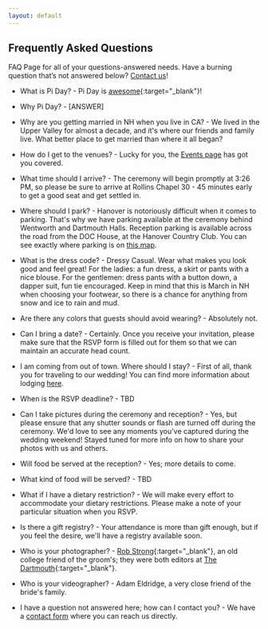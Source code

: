 ```yaml
---
layout: default
---
```


## Frequently Asked Questions ##

FAQ Page for all of your questions-answered needs. Have a burning question that’s not answered below? [Contact us](/about/contact.html)!


- What is Pi Day? - Pi Day is [awesome](http://en.wikipedia.org/wiki/Pi_Day){:target="_blank"}!

- Why Pi Day? - [ANSWER]

- Why are you getting married in NH when you live in CA? - We lived in the Upper Valley for almost a decade, and it's where our friends and family live. What better place to get married than where it all began?

- How do I get to the venues? - Lucky for you, the [Events page](/events/index.html#directions-and-parking) has got you covered.

- What time should I arrive? - The ceremony will begin promptly at 3:26 PM, so please be sure to arrive at Rollins Chapel 30 - 45 minutes early to get a good seat and get settled in.

- Where should I park? - Hanover is notoriously difficult when it comes to parking. That's why we have parking available at the ceremony behind Wentworth and Dartmouth Halls. Reception parking is available across the road from the DOC House, at the Hanover Country Club. You can see exactly where parking is on [this map](/events/directions.html).

- What is the dress code? - Dressy Casual. Wear what makes you look good and feel great! For the ladies: a fun dress, a skirt or pants with a nice blouse. For the gentlemen: dress pants with a button down, a dapper suit, fun tie encouraged. Keep in mind that this is March in NH when choosing your footwear, so there is a chance for anything from snow and ice to rain and mud.

- Are there any colors that guests should avoid wearing? - Absolutely not.

- Can I bring a date? - Certainly. Once you receive your invitation, please make sure that the RSVP form is filled out for them so that we can maintain an accurate head count.

- I am coming from out of town. Where should I stay? - First of all, thank you for traveling to our wedding! You can find more information about lodging [here](/travel/lodging.html).

- When is the RSVP deadline? - TBD

- Can I take pictures during the ceremony and reception? - Yes, but please ensure that any shutter sounds or flash are turned off during the ceremony. We'd love to see any moments you've captured during the wedding weekend! Stayed tuned for more info on how to share your photos with us and others.

- Will food be served at the reception? - Yes; more details to come.

- What kind of food will be served? - TBD

- What if I have a dietary restriction? - We will make every effort to accommodate your dietary restrictions. Please make a note of your particular situation when you RSVP.

- Is there a gift registry? - Your attendance is more than gift enough, but if you feel the desire, we'll have a registry available soon.

- Who is your photographer? - [Rob Strong](http://www.robstrong.com){:target="_blank"}, an old college friend of the groom's; they were both editors at [The Dartmouth](http://thedartmouth.com){:target="_blank"}.

- Who is your videographer? - Adam Eldridge, a very close friend of the bride's family.

- I have a question not answered here; how can I contact you? - We have a [contact form](/about/contact.html) where you can reach us directly.
